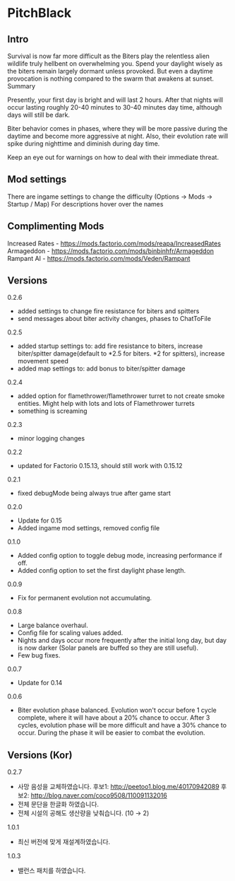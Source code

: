 PitchBlack
===========

Intro
---

Survival is now far more difficult as the Biters play the relentless alien wildlife truly hellbent on overwhelming you.
Spend your daylight wisely as the biters remain largely dormant unless provoked. But even a daytime provocation is nothing compared to the swarm that awakens at sunset.
Summary

Presently, your first day is bright and will last 2 hours. After that nights will occur lasting roughly 20-40 minutes to 30-40 minutes day time, although days will still be dark.

Biter behavior comes in phases, where they will be more passive during the daytime and become more aggressive at night. Also, their evolution rate will spike during nighttime and diminish during day time.

Keep an eye out for warnings on how to deal with their immediate threat.

Mod settings
---

There are ingame settings to change the difficulty (Options -> Mods -> Startup / Map)
For descriptions hover over the names

Complimenting Mods
---

Increased Rates - https://mods.factorio.com/mods/reapa/IncreasedRates
Armageddon - https://mods.factorio.com/mods/binbinhfr/Armageddon
Rampant AI - https://mods.factorio.com/mods/Veden/Rampant

Versions
---
0.2.6

 - added settings to change fire resistance for biters and spitters
 - send messages about biter activity changes, phases to ChatToFile
 
0.2.5

 - added startup settings to: add fire resistance to biters, increase biter/spitter damage(default to *2.5 for biters. *2 for spitters), increase movement speed
 - added map settings to: add bonus to biter/spitter damage
 
0.2.4

 - added option for flamethrower/flamethrower turret to not create smoke entities. Might help with lots and lots of Flamethrower turrets
 - something is screaming

0.2.3

 - minor logging changes

0.2.2

 - updated for Factorio 0.15.13, should still work with 0.15.12

0.2.1

 - fixed debugMode being always true after game start

0.2.0

 - Update for 0.15
 - Added ingame mod settings, removed config file

0.1.0
 - Added config option to toggle debug mode, increasing performance if off.
 - Added config option to set the first daylight phase length.

0.0.9
 - Fix for permanent evolution not accumulating.

0.0.8
 - Large balance overhaul.
 - Config file for scaling values added.
 - Nights and days occur more frequently after the initial long day, but day is now darker (Solar panels are buffed so they are still useful).
 - Few bug fixes.

0.0.7
 - Update for 0.14

0.0.6
 - Biter evolution phase balanced. Evolution won't occur before 1 cycle complete, where it will have about a 20% chance to occur. After 3 cycles, evolution phase will be more difficult and have a 30% chance to occur. During the phase it will be easier to combat the evolution.
 
Versions (Kor)
---
0.2.7

 - 사망 음성을 교체하였습니다.
 후보1: http://peetoo1.blog.me/40170942089
 후보2: http://blog.naver.com/coco9508/110091132016
 - 전체 문단을 한글화 하였습니다.
 - 전체 시설의 공해도 생산량을 낮춰습니다. (10 → 2)
 
 1.0.1
 
 - 최신 버전에 맞게 재설계하였습니다.
 
 1.0.3
 
 - 밸런스 패치를 하였습니다.